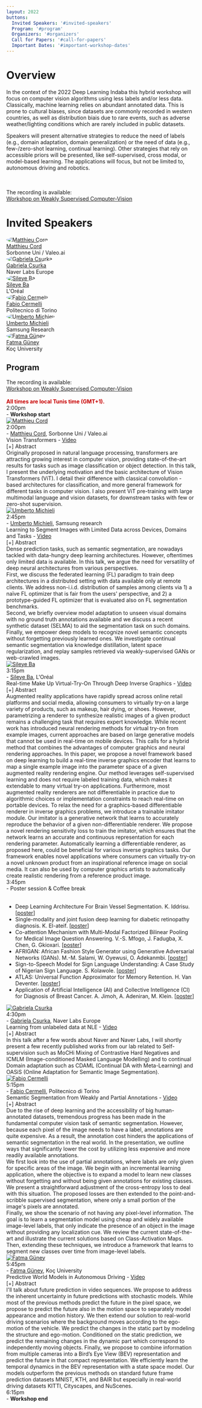 ```yaml
---
layout: 2022
buttons:
  Invited Speakers: '#invited-speakers'
  Program: '#program'
  Organizers: '#organizers'
  Call for Papers: '#call-for-papers'
  Important Dates: '#important-workshop-dates'
---
```



# Overview
<div class="workshopdesc">
  In the context of the 2022 Deep Learning Indaba this hybrid workshop will focus on computer vision algorithms using less labels and/or less data. 
Classically, machine learning relies on abundant annotated data. This is prone to cultural biases, since datasets are commonly recorded in western countries,  as well as distribution biais due to rare events, such as adverse weather/lighting conditions which are rarely included in public datasets.<br>

Speakers will present alternative strategies to reduce the need of labels (e.g., domain adaptation, domain generalization) or the need of data (e.g., few-/zero-shot learning, continual learning). Other strategies that rely on accessible priors will be presented, like self-supervised, cross modal, or model-based learning. The applications will focus, but not be limited to, autonomous driving and robotics.
<br>
<br>


<!-- <b>The hybrid workshop will have a poster session for selected works. Relevant original and/or published articles are welcome. See details in <a href="#call-for-papers">call for paper</a>. --><br> 
<!-- <span style="color: red;">
News (11/08): Poster selection is out !<br>
Submission website is open <a href="https://cmt3.research.microsoft.com/WSCV2022/" target="_blank">here</a></span></b><br>
<em>Remote access details will be added here close to the event.</em><br>
 -->

 <div class="live">
  The recording is available:<br>
  <a href="https://www.youtube.com/watch?v=12bSyGYJkgA" target="_blank">Workshop on Weakly Supervised Computer-Vision</a>
 </div>
</div>

# Invited Speakers
<div class="speakers">
  <div class="speaker">
    <a href="http://webia.lip6.fr/~cord/" target="_blank">
    <img alt="Matthieu Cord" src="/assets/imgs/people/matthieu_cord.jpg" style ="border-radius: 50%; object-fit: cover; width = 100%; aspect-ratio: 1;">
    <br>
    Matthieu Cord</a><br>
    Sorbonne Uni / Valeo.ai
  </div>

  <div class="speaker">
    <a href="https://scholar.google.fr/citations?user=PXm1lPAAAAAJ" target="_blank">
    <img alt="Gabriela Csurka" src="/assets/imgs/people/gabriela_csurka.jpg" style ="border-radius: 50%; object-fit: cover; width = 100%; aspect-ratio: 1;">
    <br>
    Gabriela Csurka</a><br>
    Naver Labs Europe
  </div>

  <div class="speaker">
    <a href="https://sites.google.com/site/sileyeoba/" target="_blank">
    <img alt="Sileye Ba" src="/assets/imgs/people/sileye_ba.png" style ="border-radius: 50%; object-fit: cover; width = 100%; aspect-ratio: 1;">
    <br>
    Sileye Ba</a><br>
    L'Oréal
  </div>
  
  <div class="speaker">
    <a href="https://fcdl94.github.io/" target="_blank">
    <img alt="Fabio Cermelli" src="/assets/imgs/people/fabio_cermelli.jpg" style ="border-radius: 50%; object-fit: cover; width = 100%; aspect-ratio: 1;">
    <br>
    Fabio Cermelli</a><br>
    Politecnico di Torino
  </div>
  <div class="speaker">
    <a href="https://umbertomichieli.github.io/" target="_blank">
    <img alt="Umberto Michieli" src="/assets/imgs/people/umberto_michieli.jpg" style ="border-radius: 50%; object-fit: cover; width = 100%; aspect-ratio: 1;">
    <br>
    Umberto Michieli</a><br>
    Samsung Research
  </div>

  <div class="speaker">
    <a href="https://mysite.ku.edu.tr/fguney/" target="_blank">
    <img alt="Fatma G&uuml;ney" src="/assets/imgs/people/fatma_guney.jpg" style ="border-radius: 50%; object-fit: cover; width = 100%; aspect-ratio: 1;">
    <br>
    Fatma G&uuml;ney</a><br>
    Koç University
  </div>
</div>

## Program
 <div class="live">
  The recording is available:<br>
  <a href="https://www.youtube.com/watch?v=12bSyGYJkgA" target="_blank">Workshop on Weakly Supervised Computer-Vision</a>
 </div>
<br>

<div class="program">
<div class="entry start">
  <span style="color: rgb(200, 0, 0); font-weight: bold;">All times are local Tunis time (GMT+1).</span><br>
  <div class="time">2:00pm</div> - <b>Workshop start</b>
</div>
<div class="entry">
  <div class="speaker">
    <a href="http://webia.lip6.fr/~cord/" target="_blank">
    <img alt="Matthieu Cord" src="/assets/imgs/people/matthieu_cord.jpg">
    <br>
    </a>
  </div>
  <div class="details">
    <div class="time">2:00pm</div> - <a href="http://webia.lip6.fr/~cord/" target="_blank">Matthieu Cord</a>, Sorbonne Uni / Valeo.ai<br>
    <div class="title">Vision Transformers - <a class="video" href="https://www.youtube.com/watch?v=12bSyGYJkgA&t=373s" target="_blank">Video</a></div>
    <a onclick="this.parentElement.getElementsByClassName('abstract')[0].style.display=this.parentElement.getElementsByClassName('abstract')[0].style.display!='block' ? 'block' : 'none';">[+] Abstract</a>
    <div class="abstract">Originally proposed in natural language processing, transformers are attracting growing interest in computer vision, providing state-of-the-art results for tasks such as image classification or object detection.
    In this talk, I present the underlying motivation and the basic architecture of Vision Transformers (ViT). I detail their difference with classical convolution -based architectures for classification, and more general framework for different tasks in computer vision. I also present ViT pre-training with large multimodal language and vision datasets, for downstream tasks with few or zero-shot supervision.
    </div>
  </div>
</div>
<div class="entry">
  <div class="speaker">
    <a href="https://umbertomichieli.github.io/" target="_blank">
    <img alt="Umberto Michieli" src="/assets/imgs/people/umberto_michieli.jpg">
    <br>
    </a>
  </div>
  <div class="details">
    <div class="time">2:45pm</div> - <a href="https://umbertomichieli.github.io/" target="_blank">Umberto Michieli</a>, Samsung research<br>
    <div class="title">Learning to Segment Images with Limited Data across Devices, Domains and Tasks - <a class="video" href="https://www.youtube.com/watch?v=12bSyGYJkgA&t=3786s" target="_blank">Video</a></div>
    <a onclick="this.parentElement.getElementsByClassName('abstract')[0].style.display=this.parentElement.getElementsByClassName('abstract')[0].style.display!='block' ? 'block' : 'none';">[+] Abstract</a>
    <div class="abstract">Dense prediction tasks, such as semantic segmentation, are nowadays tackled with data-hungry deep learning architectures. However, oftentimes only limited data is available. In this talk, we argue the need for versatility of deep neural architectures from various perspectives.<br>
    First, we discuss the federated learning (FL) paradigm to train deep architectures in a distributed setting with data available only at remote clients. We address non-i.i.d. distribution of samples among clients via 1) a naïve FL optimizer that is fair from the users' perspective, and 2) a prototype-guided FL optimizer that is evaluated also on FL segmentation benchmarks.<br>
    Second, we briefly overview model adaptation to unseen visual domains with no ground truth annotations available and we discuss a recent synthetic dataset (SELMA) to aid the segmentation task on such domains.<br>
    Finally, we empower deep models to recognize novel semantic concepts without forgetting previously learned ones. We investigate continual semantic segmentation via knowledge distillation, latent space regularization, and replay samples retrieved via weakly-supervised GANs or web-crawled images.
    </div>
  </div>
</div>
<div class="entry">
  <div class="speaker">
    <a href="https://sites.google.com/site/sileyeoba/" target="_blank">
    <img alt="Sileye Ba" src="/assets/imgs/people/sileye_ba.png">
    <br>
    </a>
  </div>
  <div class="details">
    <div class="time">3:15pm</div> - <a href="https://sites.google.com/site/sileyeoba/" target="_blank">Sileye Ba</a>, L'Oréal<br>
    <div class="title">Real-time Make Up Virtual-Try-On Through Deep Inverse Graphics - <a class="video" href="https://www.youtube.com/watch?v=12bSyGYJkgA&t=6225s" target="_blank">Video</a></div>
    <a onclick="this.parentElement.getElementsByClassName('abstract')[0].style.display=this.parentElement.getElementsByClassName('abstract')[0].style.display!='block' ? 'block' : 'none';">[+] Abstract</a>
    <div class="abstract">Augmented reality applications have rapidly spread across online retail platforms and social media, allowing consumers to virtually try-on a large variety of products, such as makeup, hair dying, or shoes. However, parametrizing a renderer to synthesize realistic images of a given product remains a challenging task that requires expert knowledge. While recent work has introduced neural rendering methods for virtual try-on from example images, current approaches are based on large generative models that cannot be used in real-time on mobile devices. This calls for a hybrid method that combines the advantages of computer graphics and neural rendering approaches. In this paper, we propose a novel framework based on deep learning to build a real-time inverse graphics encoder that learns to map a single example image into the parameter space of a given augmented reality rendering engine. Our method leverages self-supervised learning and does not require labeled training data, which makes it extendable to many virtual try-on applications. Furthermore, most augmented reality renderers are not differentiable in practice due to algorithmic choices or implementation constraints to reach real-time on portable devices. To relax the need for a graphics-based differentiable renderer in inverse graphics problems, we introduce a trainable imitator module. Our imitator is a generative network that learns to accurately reproduce the behavior of a given non-differentiable renderer. We propose a novel rendering sensitivity loss to train the imitator, which ensures that the network learns an accurate and continuous representation for each rendering parameter. Automatically learning a differentiable renderer, as proposed here, could be beneficial for various inverse graphics tasks. Our framework enables novel applications where consumers can virtually try-on a novel unknown product from an inspirational reference image on social media. It can also be used by computer graphics artists to automatically create realistic rendering from a reference product image.</div>
  </div>
</div>
<div class="entry poster">
  <div class="speaker">
  </div>
  <div class="details">
    <div class="time">3:45pm</div>
    <div class="title">- Poster session &amp; Coffee break</div><br>
    <ul class="papers">
      <li><span class="title">Deep Learning Architecture For Brain Vessel Segmentation</span>. <span class="authors">K. Iddrisu.</span> <span class="links">[<a href="./posters/WSCV_1.pdf" target="_blank">poster</a>]</span></li>
      <li><span class="title">Single-modality and joint fusion deep learning for diabetic retinopathy diagnosis</span>. <span class="authors">K. El-ateif.</span> <span class="links">[<a href="./posters/WSCV_2.pdf" target="_blank">poster</a>]</span></li>
      <li><span class="title">Co-attention Mechanism with Multi-Modal Factorized Bilinear Pooling for Medical Image Question Answering</span>. <span class="authors">V.-S. Mfogo, J. Fadugba, X. Chen, G. Gkioxari.</span> <span class="links">[<a href="./posters/WSCV_3.pdf" target="_blank">poster</a>]</span></li>
      <li><span class="title">AFRIGAN: African Fashion Style Generator using Generative Adversarial Networks (GANs)</span>. <span class="authors">M.-M. Salami, W. Oyewusi, O. Adekanmbi.</span> <span class="links">[<a href="./posters/WSCV_4.pdf" target="_blank">poster</a>]</span></li>
      <li><span class="title">Sign-to-Speech Model for Sign Language Understanding: A Case Study of Nigerian Sign Language</span>. <span class="authors">S. Kolawole.</span> <span class="links">[<a href="./posters/WSCV_5.pdf" target="_blank">poster</a>]</span></li>
      <li><span class="title">ATLAS: Universal Function Approximator for Memory Retention</span>. <span class="authors">H. Van Deventer.</span> <span class="links">[<a href="./posters/WSCV_6.pdf" target="_blank">poster</a>]</span></li>
      <li><span class="title">Application of Artificial Intelligence (AI) and Collective Intelligence (CI) for Diagnosis of Breast Cancer</span>. <span class="authors">A. Jimoh, A. Adeniran, M. Klein.</span> <span class="links">[<a href="./posters/WSCV_7.pdf" target="_blank">poster</a>]</span></li>
    </ul>
  </div>
</div>
<div class="entry">
  <div class="speaker">
    <a href="https://scholar.google.fr/citations?user=PXm1lPAAAAAJ" target="_blank">
    <img alt="Gabriela Csurka" src="/assets/imgs/people/gabriela_csurka.jpg">
    <br>
    </a>
  </div>
  <div class="details">
    <div class="time">4:30pm</div> - <a href="https://scholar.google.fr/citations?user=PXm1lPAAAAAJ" target="_blank">Gabriela Csurka</a>, Naver Labs Europe<br>
    <div class="title">Learning from unlabeled data at NLE - <a class="video" href="https://www.youtube.com/watch?v=12bSyGYJkgA&t=7858s" target="_blank">Video</a></div>
    <a onclick="this.parentElement.getElementsByClassName('abstract')[0].style.display=this.parentElement.getElementsByClassName('abstract')[0].style.display!='block' ? 'block' : 'none';">[+] Abstract</a>
    <div class="abstract">In this talk after a few words about Naver and Naver Labs,  I will shortly present a few recently published works from our lab related to Self-supervision such as MoCHi Mixing of Contrastive Hard Negatives and ICMLM (Image-conditioned Masked Language Modelling) and to continual Domain adaptation such as CDAML (Continual DA with Meta-Learning) and OASiS (Online Adaptation for Semantic Image Segmentation).</div>
  </div>
</div>
<div class="entry">
  <div class="speaker">
    <a href="https://fcdl94.github.io/" target="_blank">
    <img alt="Fabio Cermelli" src="/assets/imgs/people/fabio_cermelli.jpg">
    <br>
    </a>
  </div>
  <div class="details">
    <div class="time">5:15pm</div> - <a href="https://fcdl94.github.io/" target="_blank">Fabio Cermelli</a>, Politecnico di Torino<br>
    <div class="title">Semantic Segmentation from Weakly and Partial Annotations - <a class="video" href="https://www.youtube.com/watch?v=12bSyGYJkgA&t=10232s" target="_blank">Video</a></div>
    <a onclick="this.parentElement.getElementsByClassName('abstract')[0].style.display=this.parentElement.getElementsByClassName('abstract')[0].style.display!='block' ? 'block' : 'none';">[+] Abstract</a>
    <div class="abstract">Due to the rise of deep learning and the accessibility of big human-annotated datasets, tremendous progress has been made in the fundamental computer vision task of semantic segmentation. However, because each pixel of the image needs to have a label, annotations are quite expensive. As a result, the annotation cost hinders the applications of semantic segmentation in the real world. In the presentation, we outline ways that significantly lower the cost by utilizing less expensive and more readily available annotations.<br>
    We first look into the use of partial annotations, where labels are only given for specific areas of the image. We begin with an incremental learning application, where the objective is to expand a model to learn new classes without forgetting and without being given annotations for existing classes. We present a straightforward adjustment of the cross-entropy loss to deal with this situation. The proposed losses are then extended to the point-and-scribble supervised segmentation, where only a small portion of the image's pixels are annotated.<br>
    Finally, we show the scenario of not having any pixel-level information. The goal is to learn a segmentation model using cheap and widely available image-level labels, that only indicate the presence of an object in the image without providing any localization cue. We review the current state-of-the-art and illustrate the current solutions based on Class-Activation Maps. Then, extending these techniques, we introduce a framework that learns to segment new classes over time from image-level labels.
</div>
  </div>
</div>
<div class="entry">
  <div class="speaker">
    <a href="https://mysite.ku.edu.tr/fguney/" target="_blank">
    <img alt="Fatma G&uuml;ney" src="/assets/imgs/people/fatma_guney.jpg">
    <br>
    </a>
  </div>
  <div class="details">
    <div class="time">5:45pm</div> - <a href="https://mysite.ku.edu.tr/fguney/" target="_blank">Fatma G&uuml;ney</a>, Koç University<br>
    <div class="title">Predictive World Models in Autonomous Driving - <a class="video" href="https://www.youtube.com/watch?v=12bSyGYJkgA&t=11990s" target="_blank">Video</a></div>
    <a onclick="this.parentElement.getElementsByClassName('abstract')[0].style.display=this.parentElement.getElementsByClassName('abstract')[0].style.display!='block' ? 'block' : 'none';">[+] Abstract</a>
    <div class="abstract">I'll talk about future prediction in video sequences. We propose to address the inherent uncertainty in future predictions with stochastic models. While most of the previous methods predict the future in the pixel space, we propose to predict the future also in the motion space to separately model appearance and motion history. We then extend our solution to real-world driving scenarios where the background moves according to the ego-motion of the vehicle. We predict the changes in the static part by modeling the structure and ego-motion. Conditioned on the static prediction, we predict the remaining changes in the dynamic part which correspond to independently moving objects. Finally, we propose to combine information from multiple cameras into a Bird’s Eye View (BEV) representation and predict the future in that compact representation. We efficiently learn the temporal dynamics in the BEV representation with a state space model. Our models outperform the previous methods on standard future frame prediction datasets MNIST, KTH, and BAIR but especially in real-world driving datasets KITTI, Cityscapes, and NuScenes.</div>
  </div>
</div>
<div class="entry end">
  <div class="time">6:15pm</div> - <b>Workshop end</b>
</div>
</div>
<!--
:

| Time (CET) | Event |
| ----- | ----- |
| 14:00 | Opening remarks (10 min) |
| 14:10 | Invited talk 1 (50 min) |
| 15:00 | Invited talk 2 (30 min) |
| 15:30 | Invited talk 3 (30 min) |
| 16:00 | coffee break   (10 min) |
| 16:10 | Poster session (50 min) |
| 17:00 | Invited talk 4 (30 min) |
| 17:30 | Invited talk 5 (30 min) |
| 18:00 | End of the workshop |
//-->

## Organizers
<div class="organizers">
  <div class="organizer">
    <a href="https://team.inria.fr/rits/membres/raoul-de-charette/">
    <img alt="Raoul de Charette" src="/assets/imgs/people/raoul_de-charette.png" style ="border-radius: 50%; object-fit: cover; width = 100%; aspect-ratio: 1;">
    <br>
    Raoul de Charette</a><br>
    Inria
  </div>

  <div class="organizer">
    <a href="https://fabvio.github.io/">
    <img alt="Fabio Pizzati" src="/assets/imgs/people/fabio_pizzati.png" style ="border-radius: 50%; object-fit: cover; width = 100%; aspect-ratio: 1;">
    <br>
    Fabio Pizzati</a><br>
    Inria and Unibo
  </div>

  <div class="organizer">
    <a href="https://ptrckprz.github.io/">
    <img alt="Patrick Pérez" src="/assets/imgs/people/patrick_perez.jpg" style ="border-radius: 50%; object-fit: cover; width = 100%; aspect-ratio: 1;">
    <br>
    Patrick Pérez</a><br>
    Valeo.ai
  </div>

  <div class="organizer">
    <a href="https://tuanhungvu.github.io/">
    <img alt="Tuan-Hung Vu" src="/assets/imgs/people/tuan-hung_vu.jpg" style ="border-radius: 50%; object-fit: cover; width = 100%; aspect-ratio: 1;">
    <br>
    Tuan-Hung Vu</a><br>
    Valeo.ai
  </div>

  <div class="organizer">
    <a href="https://abursuc.github.io/">
    <img alt="Andrei Bursuc" src="/assets/imgs/people/andrei_bursuc.jpg" style ="border-radius: 50%; object-fit: cover; width = 100%; aspect-ratio: 1;">
    <br>
    Andrei Bursuc</a><br>
    Valeo.ai
  </div>

  <div class="organizer">
    <a href="https://mancinimassimiliano.github.io/">
    <img alt="Massimiliano Mancini" src="/assets/imgs/people/massimiliano_mancini.jpg" style ="border-radius: 50%; object-fit: cover; width = 100%; aspect-ratio: 1;">
    <br>
    Massimiliano Mancini</a><br>
    Uni. of Tübingen
  </div>
</div>



## Call for Papers



<div style="text-align: justify">
To foster interactions, attendees of the 2022 Deep Learning Indaba are invited to submit of any work related to computer vision (not limited to weakly supervised), for presentation at the poster session. 
Original articles as well as previously published ones can be submitted.<br>
<br>
<span style="color:  red;">Please submit pdf of your work on CMT: <a href="https://cmt3.research.microsoft.com/WSCV2022/" target="_blank">https://cmt3.research.microsoft.com/WSCV2022/</a><br>
<b>Deadline is extended to August 7<sup>th</sup> (11:59pm AOE).</b></span><br>

<br>
The selection of relevant papers (of at least 4 pages) will be done by the organization board, for presentation at the poster session.<br>
<br>
The topics of interest include, but are not limited to:

  <ol>
    <li>3D computer vision</li>
    <li>Adversarial learning, adversarial attack for vision algorithms</li>
    <li>Autonomous agents with vision (reinforcement/imitation learning)</li>
    <li>Biometrics, face, gesture, body pose</li>
    <li>Computational photography, image and video synthesis</li>   
    <li>Explainable, fair, accountable, privacy-preserving, ethical computer vision</li>
    <li>Image recognition and understanding (object detection, categorization, segmentation, scene modeling, visual reasoning)</li>
    <li>Low-level and physics-based vision</li>
    <li>Semi-/Self-/Un-supervised learning and Few-/Zero-shot algorithms</li>
    <li>Transfer learning (domain adaptation, etc.)</li>
    <li>Video understanding (tracking, action recognition, etc.)</li>
    <li>Multi-modal vision (image+text, image+sound, etc.)</li>
  </ol>
</div>
<a href="https://drive.google.com/file/d/1ktqInynvEBldBYn-bg9SfZXjU5EWb-L7/view?usp=sharing" target="_blank">PDF version</a>

## Important workshop dates
- Submission deadline: <span style="text-decoration: line-through; font-weight: normal;">July 10, 2022.</span> <strong>Last extension to August 7<sup>th</sup>, 2022 (11:59pm AOE).</strong>
- Decision notification: <strong><span style="text-decoration: line-through; font-weight: normal;">August 4th, 2022</span> August 11th, 2022.</strong>
- Workshop date: <strong>August 25, 2022.</strong><br>

Any questions ? Contact <a href="https://team.inria.fr/rits/membres/raoul-de-charette/">Raoul de Charette</a>.

